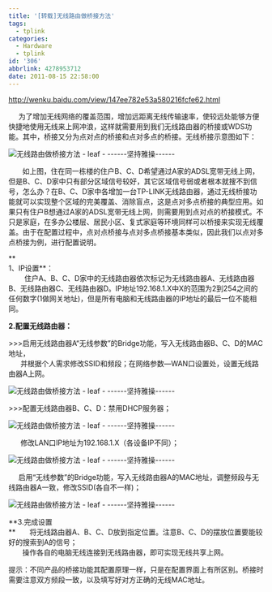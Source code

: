 ```yaml
---
title: '[转载]无线路由做桥接方法'
tags:
  - tplink
categories:
  - Hardware
  - tplink
id: '306'
abbrlink: 4278953712
date: 2011-08-15 22:58:00
---
```


http://wenku.baidu.com/view/147ee782e53a580216fcfe62.html  

  

     为了增加无线网络的覆盖范围，增加远距离无线传输速率，使较远处能够方便快捷地使用无线来上网冲浪，这样就需要用到我们无线路由器的桥接或WDS功能。其中，桥接又分为点对点的桥接和点对多点的桥接。无线桥接示意图如下：  

![无线路由做桥接方法 - leaf - ------坚持雅操------](http://img.ph.126.net/CnM_ltTcFWmNS9QynizOSQ==/1582733794060896667.jpg "无线路由做桥接方法 - leaf - ------坚持雅操------")

       如上图，住在同一栋楼的住户B、C、D希望通过A家的ADSL宽带无线上网，但是B、C、D家中只有部分区域信号较好，其它区域信号弱或者根本就搜不到信号，怎么办？在B、C、D家中各增加一台TP-LINK无线路由器，通过无线桥接功能就可以实现整个区域的完美覆盖、消除盲点，这是点对多点桥接的典型应用。如果只有住户B想通过A家的ADSL宽带无线上网，则需要用到点对点的桥接模式。不只是家庭，在多办公楼层、居民小区、复式家庭等环境同样可以桥接来实现无线覆盖。由于在配置过程中，点对点桥接与点对多点桥接基本类似，因此我们以点对多点桥接为例，进行配置说明。  

**  
1、IP设置**：  
        住户A、B、C、D家中的无线路由器依次标记为无线路由器A、无线路由器B、无线路由器C、无线路由器D。IP地址192.168.1.X中X的范围为2到254之间的任何数字(1做网关地址)，但是所有电脑和无线路由器的IP地址的最后一位不能相同。  

**2.配置无线路由器：**  

\>>>启用无线路由器A“无线参数”的Bridge功能，写入无线路由器B、C、D的MAC地址，  
      并根据个人需求修改SSID和频段；在网络参数—WAN口设置处，设置无线路由器A上网。

![无线路由做桥接方法 - leaf - ------坚持雅操------](http://img.ph.126.net/X-XjmwQQbqLFzLmQEmw7Rg==/1585548543828003312.jpg "无线路由做桥接方法 - leaf - ------坚持雅操------")

\>>>配置无线路由器B、C、D：禁用DHCP服务器；  

![无线路由做桥接方法 - leaf - ------坚持雅操------](http://img.ph.126.net/OyZOV5YJmymo5pBIbvLU_A==/1585548543828003319.jpg "无线路由做桥接方法 - leaf - ------坚持雅操------")

      修改LAN口IP地址为192.168.1.X（各设备IP不同）；  

![无线路由做桥接方法 - leaf - ------坚持雅操------](http://img.ph.126.net/qijlhnIMIFEPVZzYQ9tUvA==/1277333444329834975.jpg "无线路由做桥接方法 - leaf - ------坚持雅操------")

     启用“无线参数”的Bridge功能，写入无线路由器A的MAC地址，调整频段与无线路由器A一致，修改SSID(各自不一样)；  

![无线路由做桥接方法 - leaf - ------坚持雅操------](http://img.ph.126.net/73sBSRQqZrEqPkywZ9QFQQ==/2618280233379400085.jpg "无线路由做桥接方法 - leaf - ------坚持雅操------")

  
**3.完成设置  
**       将无线路由器A、B、C、D放到指定位置。注意B、C、D的摆放位置要能较好的搜索到A的信号；  
       操作各自的电脑无线连接到无线路由器，即可实现无线共享上网。  
  
提示：不同产品的桥接功能其配置原理一样，只是在配置界面上有所区别。桥接时需要注意双方频段一致，以及填写好对方正确的无线MAC地址。